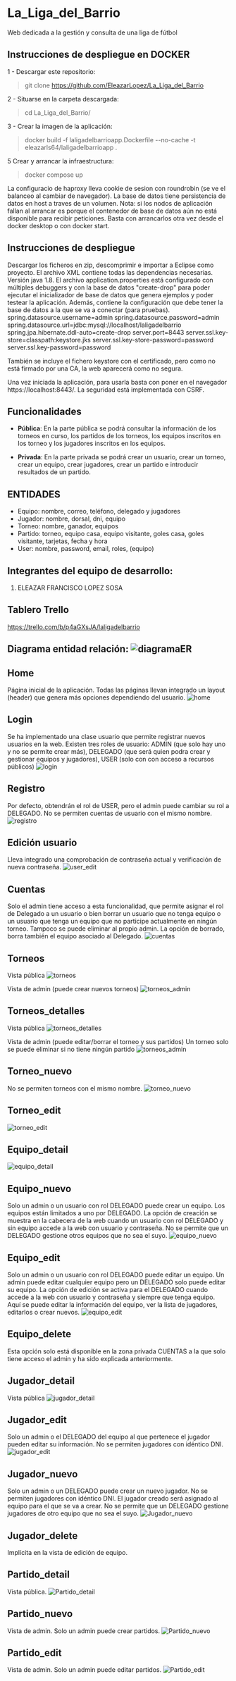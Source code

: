 # La_Liga_del_Barrio

Web dedicada a la gestión y consulta de una liga de fútbol

## Instrucciones de despliegue en DOCKER
1 - Descargar este repositorio:

   > git clone https://github.com/EleazarLopez/La_Liga_del_Barrio

2 - Situarse en la carpeta descargada:

   > cd La_Liga_del_Barrio/

3 - Crear la imagen de la aplicación: 

   > docker build -f laligadelbarrioapp.Dockerfile --no-cache -t eleazarls64/laligadelbarrioapp .


5 Crear y arrancar la infraestructura: 

   > docker compose up

La configuracio de haproxy lleva cookie de sesion con roundrobin (se ve el balanceo al cambiar de navegador).
La base de datos tiene persistencia de datos en host a traves de un volumen.
Nota: si los nodos de aplicación fallan al arrancar es porque el contenedor de base de datos aún no está disponible para recibir peticiones. Basta con arrancarlos otra vez desde el docker desktop o con docker start.

## Instrucciones de despliegue
Descargar los ficheros en zip, descomprimir e importar a Eclipse como proyecto. El archivo XML contiene todas las dependencias necesarias. Versión java 1.8.
El archivo application.properties está configurado con múltiples debuggers y con la base de datos "create-drop" para poder ejecutar el inicializador de base de datos que genera ejemplos y poder testear la aplicación. Además, contiene la configuración que debe tener la base de datos a la que se va a conectar (para pruebas).
spring.datasource.username=admin
spring.datasource.password=admin
spring.datasource.url=jdbc:mysql://localhost/laligadelbarrio
spring.jpa.hibernate.ddl-auto=create-drop
server.port=8443
server.ssl.key-store=classpath:keystore.jks
server.ssl.key-store-password=password
server.ssl.key-password=password

También se incluye el fichero keystore con el certificado, pero como no está firmado por una CA, la web aparecerá como no segura.

Una vez iniciada la aplicación, para usarla basta con poner en el navegador https://localhost:8443/. La seguridad está implementada con CSRF.

## Funcionalidades
* __Pública__: En la parte pública se podrá consultar la información de los torneos en curso, los partidos de los torneos, los equipos inscritos en los torneo y los jugadores inscritos en los equipos.

* __Privada__: En la parte privada se podrá crear un usuario, crear un torneo, crear un equipo, crear jugadores, crear un partido e introducir resultados de un partido.
 

## ENTIDADES
- Equipo: nombre, correo, teléfono, delegado y jugadores
- Jugador: nombre, dorsal, dni, equipo
- Torneo: nombre, ganador, equipos
- Partido: torneo, equipo casa, equipo visitante, goles casa, goles visitante, tarjetas, fecha y hora
- User: nombre, password, email, roles, (equipo)

## Integrantes del equipo de desarrollo:
 1. ELEAZAR FRANCISCO LOPEZ SOSA 

## Tablero Trello
https://trello.com/b/p4aGXsJA/laligadelbarrio

## Diagrama entidad relación: ![diagramaER](https://user-images.githubusercontent.com/27709224/160923628-785101aa-82d3-4c68-aedf-a84aa6d301ac.png)

## Home
Página inicial de la aplicación. Todas las páginas llevan integrado un layout (header) que genera más opciones dependiendo del usuario.
![home](https://user-images.githubusercontent.com/27709224/160924034-f22589d2-4642-4a25-b58d-ab4623614bae.png)

## Login
Se ha implementado una clase usuario que permite registrar nuevos usuarios en la web. Existen tres roles de usuario: ADMIN (que solo hay uno y no se permite crear más), DELEGADO (que será quien podra crear y gestionar equipos y jugadores), USER (solo con con acceso a recursos públicos)
![login](https://user-images.githubusercontent.com/27709224/160924101-0f9d5b61-4c55-4ea5-9c56-8b61b93d359f.png)

## Registro
Por defecto, obtendrán el rol de USER, pero el admin puede cambiar su rol a DELEGADO.
No se permiten cuentas de usuario con el mismo nombre.
![registro](https://user-images.githubusercontent.com/27709224/160924515-ed4a291f-cb20-4800-aefc-1c32044d58e4.png)

## Edición usuario
Lleva integrado una comprobación de contraseña actual y verificación de nueva contraseña.
![user_edit](https://user-images.githubusercontent.com/27709224/160924600-9932078e-2513-4554-9020-d9d54ace53e7.png)

## Cuentas
Solo el admin tiene acceso a esta funcionalidad, que permite asignar el rol de Delegado a un usuario o bien borrar un usuario que no tenga equipo o un usuario que tenga un equipo que no participe actualmente en ningún torneo. Tampoco se puede eliminar al propio admin. La opción de borrado, borra también el equipo asociado al Delegado.
![cuentas](https://user-images.githubusercontent.com/27709224/160924803-b6e63e53-a2a1-4e74-9975-338e5db8b8ca.png)

## Torneos
Vista pública
![torneos](https://user-images.githubusercontent.com/27709224/160925143-8f104052-1fe4-45b7-816f-d9a65a4f7e8d.png)

Vista de admin (puede crear nuevos torneos)
![torneos_admin](https://user-images.githubusercontent.com/27709224/160925106-65fbcb49-ce63-4916-adb4-f0953de6c8ba.png)

## Torneos_detalles
Vista pública
![torneos_detalles](https://user-images.githubusercontent.com/27709224/160925259-9a2cb732-c1e5-4a4d-994b-2152efdecf85.png)

Vista de admin (puede editar/borrar el torneo y sus partidos)
Un torneo solo se puede eliminar si no tiene ningún partido
![torneos_admin](https://user-images.githubusercontent.com/27709224/160925285-128b797f-ea08-417e-bc81-6617ba2c3dd2.png)

## Torneo_nuevo
No se permiten torneos con el mismo nombre.
![torneo_nuevo](https://user-images.githubusercontent.com/27709224/160925423-ff1009df-8ca0-42c2-a8f0-aaf771735e6d.png)

## Torneo_edit
![torneo_edit](https://user-images.githubusercontent.com/27709224/160925479-4251e003-2f2b-49f0-ac69-c20a3ea9d241.png)

## Equipo_detail
![equipo_detail](https://user-images.githubusercontent.com/27709224/160925722-9b370fd4-dc8e-42b6-9fa2-73f42c714253.png)

## Equipo_nuevo
Solo un admin o un usuario con rol DELEGADO puede crear un equipo. Los equipos están limitados a uno por DELEGADO. La opción de creación se muestra en la cabecera de la web cuando un usuario con rol DELEGADO y sin equipo accede a la web con usuario y contraseña.
No se permite que un DELEGADO gestione otros equipos que no sea el suyo.
![equipo_nuevo](https://user-images.githubusercontent.com/27709224/160925763-9de4c630-ef74-42d8-b32d-510691557fd5.png)

## Equipo_edit
Solo un admin o un usuario con rol DELEGADO puede editar un equipo. Un admin puede editar cualquier equipo pero un DELEGADO solo puede editar su equipo.
La opción de edición se activa para el DELEGADO cuando accede a la web con usuario y contraseña y siempre que tenga equipo.
Aquí se puede editar la información del equipo, ver la lista de jugadores, editarlos o crear nuevos.
![equipo_edit](https://user-images.githubusercontent.com/27709224/160925981-5b96eda8-390e-402b-8b0d-15219e8bb546.png)

## Equipo_delete
Esta opción solo está disponible en la zona privada CUENTAS a la que solo tiene acceso el admin y ha sido explicada anteriormente.

## Jugador_detail
Vista pública
![jugador_detail](https://user-images.githubusercontent.com/27709224/160926596-54d30a4e-60ec-414d-a690-35528761c618.png)

## Jugador_edit
Solo un admin o el DELEGADO del equipo al que pertenece el jugador pueden editar su información. No se permiten jugadores con idéntico DNI.
![jugador_edit](https://user-images.githubusercontent.com/27709224/160926742-c2b6ea73-391d-4c8b-a9bd-fd113c1daa5f.png)

## Jugador_nuevo
Solo un admin o un DELEGADO puede crear un nuevo jugador. No se permiten jugadores con idéntico DNI. El jugador creado será asignado al equipo para el que se va a crear. No se permite que un DELEGADO gestione jugadores de otro equipo que no sea el suyo.
![Jugador_nuevo](https://user-images.githubusercontent.com/27709224/160932575-58762dcc-1eb0-47a2-8963-80becd4e0e90.png)

## Jugador_delete
Implícita en la vista de edición de equipo.

## Partido_detail
Vista pública.
![Partido_detail](https://user-images.githubusercontent.com/27709224/160927498-2b3b508a-37ac-4e51-ad7f-d897610abe70.png)

## Partido_nuevo
Vista de admin. Solo un admin puede crear partidos.
![Partido_nuevo](https://user-images.githubusercontent.com/27709224/160927568-38a21606-f538-4166-93a2-fd9dda4fc0a8.png)

## Partido_edit
Vista de admin. Solo un admin puede editar partidos.
![Partido_edit](https://user-images.githubusercontent.com/27709224/160927623-4e535bf2-b91c-473b-b763-9dce85d49194.png)

